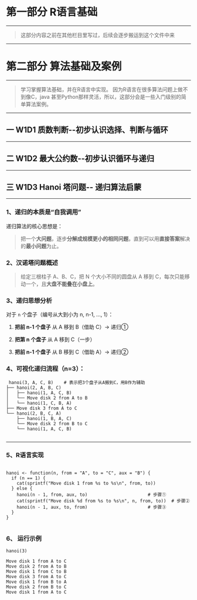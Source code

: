 

#  第一部分  R语言基础
---
> 这部分内容之前在其他栏目里写过，后续会逐步搬运到这个文件中来


---



#  第二部分  算法基础及案例
---

> 学习掌握算法基础，并在R语言中实现。
> 因为R语言在很多算法问题上做不到像C，java 甚至Python那样灵活，所以，这部分会是一些入门级别的简单算法案例。


---
## 一  W1D1 质数判断--初步认识选择、判断与循环


---

## 二  W1D2 最大公约数--初步认识循环与递归

---

## 三    W1D3 Hanoi 塔问题-- 递归算法启蒙
---


### 1、递归的本质是“自我调用”

递归算法的核心思想是：
 
> 把一个**大问题**，逐步**分解成规模更小的相同问题**，直到可以用**直接答案**解决的**最小问题**为止。


### 2、汉诺塔问题概述

> 给定三根柱子 A、B、C，把 N 个大小不同的圆盘从 A 移到 C，每次只能移动一个，且**大盘不能叠在小盘上**。


### 3、递归思想分析

对于 `n` 个盘子（编号从大到小为 n, n-1, ..., 1）：

1. **把前 n-1 个盘子** 从 A 移到 B（借助 C）→ 递归①
    
2. **把第 n 个盘子** 从 A 移到 C（一步）
    
3. **把前 n-1 个盘子** 从 B 移到 C（借助 A）→ 递归②


### 4、可视化递归流程（n=3）：

```
 hanoi(3, A, C, B)    # 表示把3个盘子从A搬到C，用B作为辅助
├── hanoi(2, A, B, C)
│   ├── hanoi(1, A, C, B)
│   └── Move disk 2 from A to B
│   └── hanoi(1, C, B, A)
├── Move disk 3 from A to C
└── hanoi(2, B, C, A)
    ├── hanoi(1, B, A, C)
    └── Move disk 2 from B to C
    └── hanoi(1, A, C, B)
    
```


---

### 5、R语言实现

```

hanoi <- function(n, from = "A", to = "C", aux = "B") {
  if (n == 1) {
    cat(sprintf("Move disk 1 from %s to %s\n", from, to))
  } else {
    hanoi(n - 1, from, aux, to)                       # 步骤①
    cat(sprintf("Move disk %d from %s to %s\n", n, from, to))  # 步骤②
    hanoi(n - 1, aux, to, from)                       # 步骤③
  }
}


```

###  6、 运行示例

```
hanoi(3)

Move disk 1 from A to C
Move disk 2 from A to B
Move disk 1 from C to B
Move disk 3 from A to C
Move disk 1 from B to A
Move disk 2 from B to C
Move disk 1 from A to C

```